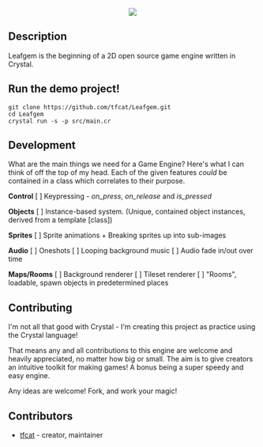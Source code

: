<p align="center">
	<img src="https://raw.githubusercontent.com/tfcat/Leafgem/master/logo.png">
</p>

## Description

Leafgem is the beginning of a 2D open source game engine written in Crystal.

## Run the demo project!

```
git clone https://github.com/tfcat/Leafgem.git
cd Leafgem
crystal run -s -p src/main.cr
```

## Development

What are the main things we need for a Game Engine? Here's what I can think of off the top of my head.
Each of the given features *could* be contained in a class which correlates to their purpose.

**Control**
[ ] Keypressing - *on_press*, *on_release* and *is_pressed*

**Objects**
[ ] Instance-based system. (Unique, contained object instances, derived from a template [class])

**Sprites**
[ ] Sprite animations + Breaking sprites up into sub-images

**Audio**
[ ] Oneshots
[ ] Looping background music
[ ] Audio fade in/out over time

**Maps/Rooms**
[ ] Background renderer
[ ] Tileset renderer
[ ] "Rooms", loadable, spawn objects in predetermined places

## Contributing 

I'm not all that good with Crystal - I'm creating this project as practice using the Crystal language! 

That means any and all contributions to this engine are welcome and heavily appreciated, no matter how big or small. The aim is to give creators an intuitive toolkit for making games! A bonus being a super speedy and easy engine.

Any ideas are welcome!
Fork, and work your magic!

## Contributors

- [tfcat](https://github.com/tfcat) - creator, maintainer
